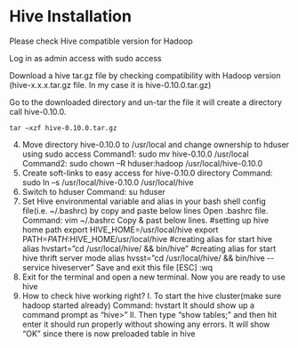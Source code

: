 Hive Installation 
=================

Please check Hive compatible version for Hadoop

Log in as admin access with sudo access

Download a hive tar.gz file by checking compatibility with Hadoop version (hive-x.x.x.tar.gz file. In my case it is hive-0.10.0.tar.gz)

Go to the downloaded directory and un-tar the file it will create a directory call hive-0.10.0.
```
tar –xzf hive-0.10.0.tar.gz
```
4.	Move directory hive-0.10.0 to /usr/local and change ownership to hduser using sudo access
Command1: sudo mv hive-0.10.0 /usr/local
Command2: sudo chown –R hduser:hadoop /usr/local/hive-0.10.0
5.	Create soft-links to easy access for hive-0.10.0 directory 
Command: sudo ln –s /usr/local/hive-0.10.0 /usr/local/hive
6.	Switch to hduser 
Command: su hduser
7.	Set Hive environmental variable and alias in your bash shell config file(i.e. ~/.bashrc) by copy and paste below lines
Open .bashrc file. Command: vim ~/.bashrc
Copy & past below lines.
#setting up hive home path
export HIVE_HOME=/usr/local/hive
export PATH=$PATH:$HIVE_HOME/usr/local/hive
#creating alias for start hive
alias hvstart=”cd /usr/local/hive/	 && bin/hive”
#creating alias for start hive thrift server mode
alias hvsst=”cd /usr/local/hive/	 && bin/hive --service hiveserver”
Save and exit this file
[ESC] :wq
8.	Exit for the terminal and open a new terminal. Now you are ready to use hive
9.	How to check hive working right?
I.	To start the hive cluster(make sure hadoop started already)
Command: hvstart
It should show up a command prompt as “hive>”
II.	Then type “show tables;” and then hit enter it should run properly without showing any errors. It will show “OK” since there is now preloaded table in hive
